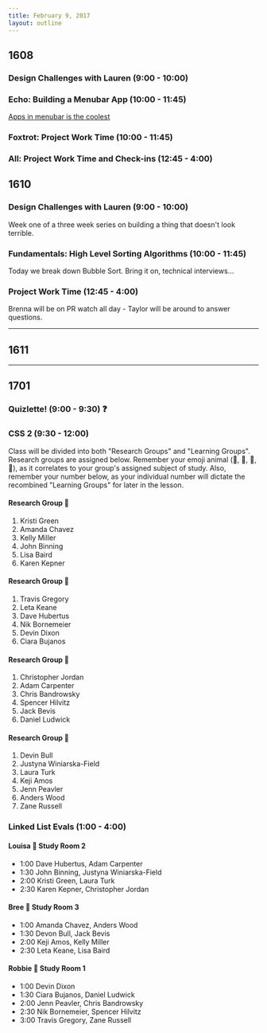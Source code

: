 ```yaml
---
title: February 9, 2017
layout: outline
---
```


## 1608

### Design Challenges with Lauren (9:00 - 10:00)

### Echo: Building a Menubar App (10:00 - 11:45)
[Apps in menubar is the coolest](http://frontend.turing.io/lessons/electron-menubar-app.html)

### Foxtrot: Project Work Time (10:00 - 11:45)

### All: Project Work Time and Check-ins (12:45 - 4:00)

## 1610

### Design Challenges with Lauren (9:00 - 10:00)
Week one of a three week series on building a thing that doesn't look terrible.  

### Fundamentals: High Level Sorting Algorithms (10:00 - 11:45)
Today we break down Bubble Sort. Bring it on, technical interviews...  

### Project Work Time (12:45 - 4:00)
Brenna will be on PR watch all day - Taylor will be around to answer questions.  

--------------------------------------------

## 1611

--------------------------------------------

## 1701

### Quizlette! (9:00 - 9:30) :question:

### CSS 2 (9:30 - 12:00)
Class will be divided into both "Research Groups" and "Learning Groups". Research groups are assigned below. Remember your emoji animal (:panda_face:, :snake:, :ant:, :dragon_face:), as it correlates to your group's assigned subject of study. Also, remember your number below, as your individual number will dictate the recombined "Learning Groups" for later in the lesson.

#### Research Group :panda_face:

1. Kristi Green
2. Amanda Chavez
3. Kelly Miller
4. John Binning
5. Lisa Baird
6. Karen Kepner

#### Research Group :snake:

1. Travis Gregory
2. Leta Keane
3. Dave Hubertus
4. Nik Bornemeier
5. Devin Dixon
6. Ciara Bujanos

#### Research Group :ant:

1. Christopher Jordan
2. Adam Carpenter
3. Chris Bandrowsky
4. Spencer Hilvitz
5. Jack Bevis
6. Daniel Ludwick

#### Research Group :dragon_face:

1. Devin Bull
2. Justyna Winiarska-Field
3. Laura Turk
4. Keji Amos
5. Jenn Peavler
6. Anders Wood
7. Zane Russell

### Linked List Evals (1:00 - 4:00)

#### Louisa :hear_no_evil: Study Room 2

* 1:00 Dave Hubertus, Adam Carpenter
* 1:30 John Binning, Justyna Winiarska-Field
* 2:00 Kristi Green, Laura Turk
* 2:30 Karen Kepner, Christopher Jordan

#### Bree :see_no_evil: Study Room 3

* 1:00 Amanda Chavez, Anders Wood
* 1:30 Devon Bull, Jack Bevis
* 2:00 Keji Amos, Kelly Miller
* 2:30 Leta Keane, Lisa Baird

#### Robbie :speak_no_evil: Study Room 1

* 1:00 Devin Dixon
* 1:30 Ciara Bujanos, Daniel Ludwick
* 2:00 Jenn Peavler, Chris Bandrowsky
* 2:30 Nik Bornemeier, Spencer Hilvitz
* 3:00 Travis Gregory, Zane Russell
